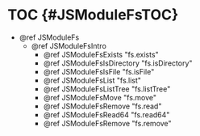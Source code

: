 TOC {#JSModuleFsTOC}
====================

- @ref JSModuleFs
  - @ref JSModuleFsIntro
    - @ref JSModuleFsExists "fs.exists"
    - @ref JSModuleFsIsDirectory "fs.isDirectory"
    - @ref JSModuleFsIsFile "fs.isFile"
    - @ref JSModuleFsList "fs.list"
    - @ref JSModuleFsListTree "fs.listTree"
    - @ref JSModuleFsMove "fs.move"
    - @ref JSModuleFsRemove "fs.read"
    - @ref JSModuleFsRead64 "fs.read64"
    - @ref JSModuleFsRemove "fs.remove"
